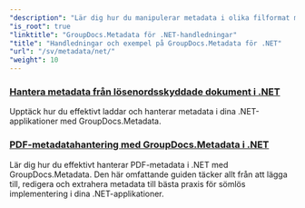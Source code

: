 ```yaml
---
"description": "Lär dig hur du manipulerar metadata i olika filformat med detaljerade exempel och steg-för-steg-instruktioner."
"is_root": true
"linktitle": "GroupDocs.Metadata för .NET-handledningar"
"title": "Handledningar och exempel på GroupDocs.Metadata för .NET"
"url": "/sv/metadata/net/"
"weight": 10
---
```


### [Hantera metadata från lösenordsskyddade dokument i .NET](./load-metadata/)
Upptäck hur du effektivt laddar och hanterar metadata i dina .NET-applikationer med GroupDocs.Metadata.
### [PDF-metadatahantering med GroupDocs.Metadata i .NET](./pdf-metadata-management/)
Lär dig hur du effektivt hanterar PDF-metadata i .NET med GroupDocs.Metadata. Den här omfattande guiden täcker allt från att lägga till, redigera och extrahera metadata till bästa praxis för sömlös implementering i dina .NET-applikationer.